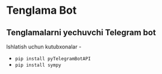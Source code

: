 # Tenglama Bot

## Tenglamalarni yechuvchi Telegram bot

Ishlatish uchun kutubxonalar -
- `pip install pyTelegramBotAPI`
- `pip install sympy`
